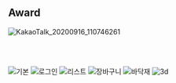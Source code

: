 ## Award
![KakaoTalk_20200916_110746261](https://user-images.githubusercontent.com/43517509/93285427-c3b77700-f80f-11ea-80aa-e18b7d73ed25.jpg)

<br>
<br>


![기본](https://user-images.githubusercontent.com/43517509/93279627-b34ccf80-f802-11ea-81b5-fd9bef81b6b3.PNG)
![로그인](https://user-images.githubusercontent.com/43517509/93279655-c2cc1880-f802-11ea-9a74-754729ba3632.PNG)
![리스트](https://user-images.githubusercontent.com/43517509/93279664-c6f83600-f802-11ea-8ca6-c371770be568.png)
![장바구니](https://user-images.githubusercontent.com/43517509/93279670-c8c1f980-f802-11ea-82f0-4e4f7f23876e.png)
![바닥재](https://user-images.githubusercontent.com/43517509/93279678-ccee1700-f802-11ea-9438-fe2961eb8e79.PNG)
![3d](https://user-images.githubusercontent.com/43517509/93279691-d6777f00-f802-11ea-9d54-aecdc1e87457.PNG)
